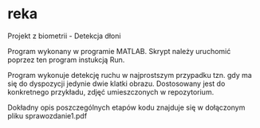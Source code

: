 # reka
Projekt z biometrii - Detekcja dłoni

Program wykonany w programie MATLAB. Skrypt należy uruchomić poprzez ten program instukcją Run.

Program wykonuje detekcję ruchu w najprostszym przypadku tzn. gdy ma się do dyspozycji jedynie dwie klatki obrazu. Dostosowany jest do konkretnego przykładu, zdjęć umieszczonych w repozytorium.

Dokładny opis poszczególnych etapów kodu znajduje się w dołączonym pliku sprawozdanie1.pdf
